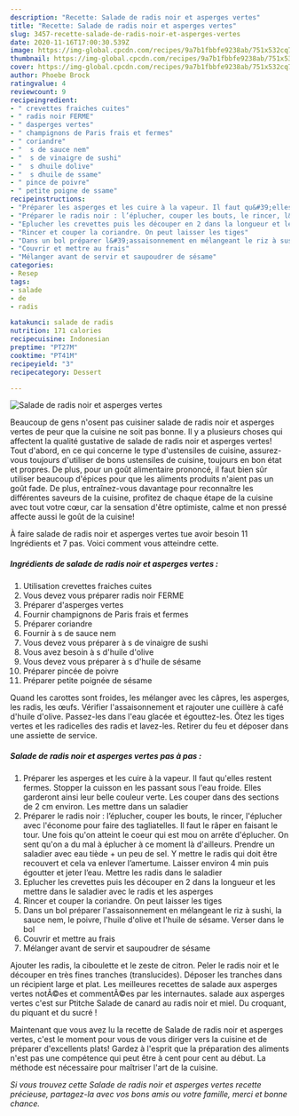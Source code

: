 ```yaml
---
description: "Recette: Salade de radis noir et asperges vertes"
title: "Recette: Salade de radis noir et asperges vertes"
slug: 3457-recette-salade-de-radis-noir-et-asperges-vertes
date: 2020-11-16T17:00:30.539Z
image: https://img-global.cpcdn.com/recipes/9a7b1fbbfe9238ab/751x532cq70/salade-de-radis-noir-et-asperges-vertes-photo-principale-de-la-recette.jpg
thumbnail: https://img-global.cpcdn.com/recipes/9a7b1fbbfe9238ab/751x532cq70/salade-de-radis-noir-et-asperges-vertes-photo-principale-de-la-recette.jpg
cover: https://img-global.cpcdn.com/recipes/9a7b1fbbfe9238ab/751x532cq70/salade-de-radis-noir-et-asperges-vertes-photo-principale-de-la-recette.jpg
author: Phoebe Brock
ratingvalue: 4
reviewcount: 9
recipeingredient:
- " crevettes fraiches cuites"
- " radis noir FERME"
- " dasperges vertes"
- " champignons de Paris frais et fermes"
- " coriandre"
- "  s de sauce nem"
- "  s de vinaigre de sushi"
- "  s dhuile dolive"
- "  s dhuile de ssame"
- " pince de poivre"
- " petite poigne de ssame"
recipeinstructions:
- "Préparer les asperges et les cuire à la vapeur. Il faut qu&#39;elles restent fermes. Stopper la cuisson en les passant sous l&#39;eau froide. Elles garderont ainsi leur belle couleur verte. Les couper dans des sections de 2 cm environ. Les mettre dans un saladier"
- "Préparer le radis noir : l’éplucher, couper les bouts, le rincer, l&#39;éplucher avec l&#39;économe pour faire des tagliatelles. Il faut le râper en faisant le tour. Une fois qu&#39;on atteint le coeur qui est mou on arrête d&#39;éplucher. On sent qu&#39;on a du mal à éplucher à ce moment là d&#39;ailleurs. Prendre un saladier avec eau tiède + un peu de sel. Y mettre le radis qui doit être recouvert et cela va enlever l’amertume. Laisser environ 4 min puis égoutter et jeter l’eau. Mettre les radis dans le saladier"
- "Eplucher les crevettes puis les découper en 2 dans la longueur et les mettre dans le saladier avec le radis et les asperges"
- "Rincer et couper la coriandre. On peut laisser les tiges"
- "Dans un bol préparer l&#39;assaisonnement en mélangeant le riz à sushi, la sauce nem, le poivre, l&#39;huile d&#39;olive et l&#39;huile de sésame. Verser dans le bol"
- "Couvrir et mettre au frais"
- "Mélanger avant de servir et saupoudrer de sésame"
categories:
- Resep
tags:
- salade
- de
- radis

katakunci: salade de radis 
nutrition: 171 calories
recipecuisine: Indonesian
preptime: "PT27M"
cooktime: "PT41M"
recipeyield: "3"
recipecategory: Dessert

---
```



![Salade de radis noir et asperges vertes](https://img-global.cpcdn.com/recipes/9a7b1fbbfe9238ab/751x532cq70/salade-de-radis-noir-et-asperges-vertes-photo-principale-de-la-recette.jpg)

Beaucoup de gens n'osent pas cuisiner salade de radis noir et asperges vertes de peur que la cuisine ne soit pas bonne. Il y a plusieurs choses qui affectent la qualité gustative de salade de radis noir et asperges vertes! Tout d'abord, en ce qui concerne le type d'ustensiles de cuisine, assurez-vous toujours d'utiliser de bons ustensiles de cuisine, toujours en bon état et propres. De plus, pour un goût alimentaire prononcé, il faut bien sûr utiliser beaucoup d'épices pour que les aliments produits n'aient pas un goût fade. De plus, entraînez-vous davantage pour reconnaître les différentes saveurs de la cuisine, profitez de chaque étape de la cuisine avec tout votre cœur, car la sensation d'être optimiste, calme et non pressé affecte aussi le goût de la cuisine!

<!--inarticleads1-->

À faire salade de radis noir et asperges vertes tue avoir besoin 11 Ingrédients et 7 pas. Voici comment vous atteindre cette.

##### Ingrédients de salade de radis noir et asperges vertes :

1. Utilisation  crevettes fraiches cuites
1. Vous devez vous préparer  radis noir FERME
1. Préparer  d&#39;asperges vertes
1. Fournir  champignons de Paris frais et fermes
1. Préparer  coriandre
1. Fournir  à s de sauce nem
1. Vous devez vous préparer  à s de vinaigre de sushi
1. Vous avez besoin  à s d&#39;huile d&#39;olive
1. Vous devez vous préparer  à s d&#39;huile de sésame
1. Préparer  pincée de poivre
1. Préparer  petite poignée de sésame


Quand les carottes sont froides, les mélanger avec les câpres, les asperges, les radis, les œufs. Vérifier l&#39;assaisonnement et rajouter une cuillère à café d&#39;huile d&#39;olive. Passez-les dans l&#39;eau glacée et égouttez-les. Ôtez les tiges vertes et les radicelles des radis et lavez-les. Retirer du feu et déposer dans une assiette de service. 

<!--inarticleads2-->

##### Salade de radis noir et asperges vertes pas à pas :

1. Préparer les asperges et les cuire à la vapeur. Il faut qu&#39;elles restent fermes. Stopper la cuisson en les passant sous l&#39;eau froide. Elles garderont ainsi leur belle couleur verte. Les couper dans des sections de 2 cm environ. Les mettre dans un saladier
1. Préparer le radis noir : l’éplucher, couper les bouts, le rincer, l&#39;éplucher avec l&#39;économe pour faire des tagliatelles. Il faut le râper en faisant le tour. Une fois qu&#39;on atteint le coeur qui est mou on arrête d&#39;éplucher. On sent qu&#39;on a du mal à éplucher à ce moment là d&#39;ailleurs. Prendre un saladier avec eau tiède + un peu de sel. Y mettre le radis qui doit être recouvert et cela va enlever l’amertume. Laisser environ 4 min puis égoutter et jeter l’eau. Mettre les radis dans le saladier
1. Eplucher les crevettes puis les découper en 2 dans la longueur et les mettre dans le saladier avec le radis et les asperges
1. Rincer et couper la coriandre. On peut laisser les tiges
1. Dans un bol préparer l&#39;assaisonnement en mélangeant le riz à sushi, la sauce nem, le poivre, l&#39;huile d&#39;olive et l&#39;huile de sésame. Verser dans le bol
1. Couvrir et mettre au frais
1. Mélanger avant de servir et saupoudrer de sésame


Ajouter les radis, la ciboulette et le zeste de citron. Peler le radis noir et le découper en très fines tranches (translucides). Déposer les tranches dans un récipient large et plat. Les meilleures recettes de salade aux asperges vertes notÃ©es et commentÃ©es par les internautes. salade aux asperges vertes c&#39;est sur Ptitche Salade de canard au radis noir et miel. Du croquant, du piquant et du sucré ! 

<!--inarticleads1-->

<p>
Maintenant que vous avez lu la recette de Salade de radis noir et asperges vertes, c'est le moment pour vous de vous diriger vers la cuisine et de préparer d'excellents plats! Gardez à l'esprit que la préparation des aliments n'est pas une compétence qui peut être à cent pour cent au début. La méthode est nécessaire pour maîtriser l'art de la cuisine.
</p>

<p>
<i>Si vous trouvez cette Salade de radis noir et asperges vertes recette précieuse, partagez-la avec vos bons amis ou votre famille, merci et bonne chance.</i>
</p>
